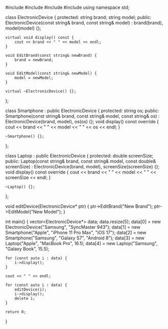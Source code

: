 #include <iostream>
#include <vector>
#include <algorithm>
#include <string>
using namespace std;

class ElectronicDevice {
protected:
    string brand;
    string model;
public:
    ElectronicDevice(const string& brand, const string& model) : brand(brand), model(model) {};

    virtual void display() const {
        cout << brand << " " << model << endl;
    }

    void EditBrand(const string& newBrand) {
        brand = newBrand;
    }

    void EditModel(const string& newModel) {
        model = newModel;
    }

    virtual ~ElectronicDevice() {};
};

class Smartphone : public ElectronicDevice {
protected:
    string os;
public:
    Smartphone(const string& brand, const string& model, const string& os) : ElectronicDevice(brand, model), os(os) {};
    void display() const override {
        cout << brand << " " << model << " " << os << endl;
    }

    ~Smartphone() {};
};

class Laptop : public ElectronicDevice {
protected:
    double screenSize;
public:
    Laptop(const string& brand, const string& model, const double& screenSize) : ElectronicDevice(brand, model), screenSize(screenSize) {};
    void display() const override {
        cout << brand << " " << model << " " << screenSize << endl;
    }

    ~Laptop() {};
};

void editDevice(ElectronicDevice* ptr) {
    ptr->EditBrand("New Brand");
    ptr->EditModel("New Model");
}

int main()
{
    vector<ElectronicDevice*> data;
    data.resize(5);
    data[0] = new ElectronicDevice("Samsung", "SyncMaster 943");
    data[1] = new Smartphone("Apple", "iPhone 11 Pro Max", "iOS 17");
    data[2] = new Smartphone("Samsung", "Galaxy S7", "Android 8");
    data[3] = new Laptop("Apple", "MacBook Pro", 16.1);
    data[4] = new Laptop("Samsung", "Galaxy Book", 15.5);

    for (const auto i : data) {
        i->display();
    }

    cout << " " << endl;

    for (const auto i : data) {
        editDevice(i);
        i->display();
        delete i;
    }

    return 0;
}
